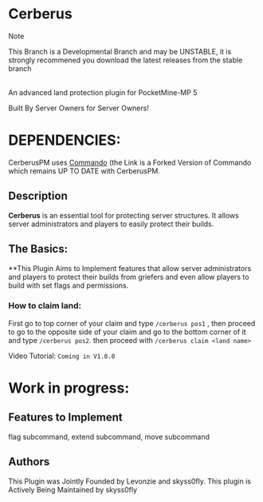 # Cerberus
> [!Note]
> This Branch is a Developmental Branch and may be UNSTABLE, it is strongly recommened you download the latest releases from the stable branch
<br>
An advanced land protection plugin for PocketMine-MP 5 

Built By Server Owners for Server Owners!

# DEPENDENCIES:
CerberusPM uses [Commando](https://www.github.com/CerberusPM/Commando) (the Link is a Forked Version of Commando which remains UP TO DATE with CerberusPM. 
## Description
**Cerberus** is an essential tool for protecting server structures. It allows server administrators and players to easily protect their builds.

## The Basics:
**This Plugin Aims to Implement features that allow server administrators and players to protect their builds from griefers and even allow players to build with set flags and permissions. 

### How to claim land:
First go to top corner of your claim and type `/cerberus pos1` , then proceed to go to the opposite side of your claim and go to the bottom corner of it and type `/cerberus pos2`. then proceed with `/cerberus claim <land name>`

Video Tutorial:
`Coming in V1.0.0`


# **Work in progress:**

## Features to Implement
flag subcommand,
extend subcommand,
move subcommand

## Authors
This Plugin was Jointly Founded by Levonzie and skyss0fly. This plugin is Actively Being Maintained by skyss0fly 
